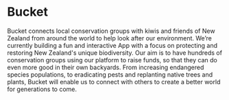 # Bucket

Bucket connects local conservation groups with kiwis and friends of New Zealand from around the world to help look after our environment. We’re currently building a fun and interactive App with a focus on protecting and restoring New Zealand's unique biodiversity. Our aim is to have hundreds of conservation groups using our platform to raise funds, so that they can do even more good in their own backyards. From increasing endangered species populations, to eradicating pests and replanting native trees and plants, Bucket will enable us to connect with others to create a better world for generations to come.
